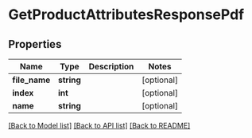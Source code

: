 # GetProductAttributesResponsePdf

## Properties
Name | Type | Description | Notes
------------ | ------------- | ------------- | -------------
**file_name** | **string** |  | [optional] 
**index** | **int** |  | [optional] 
**name** | **string** |  | [optional] 

[[Back to Model list]](../README.md#documentation-for-models) [[Back to API list]](../README.md#documentation-for-api-endpoints) [[Back to README]](../README.md)


